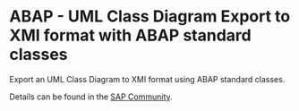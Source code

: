 # ABAP - UML Class Diagram Export to XMI format with ABAP standard classes
Export an UML Class Diagram to XMI format using ABAP standard classes.

Details can be found in the [SAP Community](https://blogs.sap.com/2015/02/13/uml-class-diagram-export-to-xmi-format-with-abap-standard-classes/).
